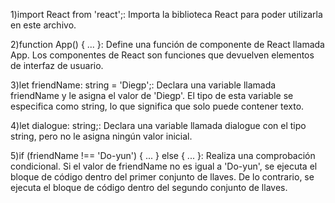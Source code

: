 1)import React from 'react';: Importa la biblioteca React para poder utilizarla en este archivo.

2)function App() { ... }: Define una función de componente de React llamada App. Los componentes de React son funciones que devuelven elementos de interfaz de usuario.

3)let friendName: string = 'Diegp';: Declara una variable llamada friendName y le asigna el valor de 'Diegp'. El tipo de esta variable se especifica como string, lo que significa que solo puede contener texto.

4)let dialogue: string;: Declara una variable llamada dialogue con el tipo string, pero no le asigna ningún valor inicial.

5)if (friendName !== 'Do-yun') { ... } else { ... }: Realiza una comprobación condicional. Si el valor de friendName no es igual a 'Do-yun', se ejecuta el bloque de código dentro del primer conjunto de llaves. De lo contrario, se ejecuta el bloque de código dentro del segundo conjunto de llaves.
